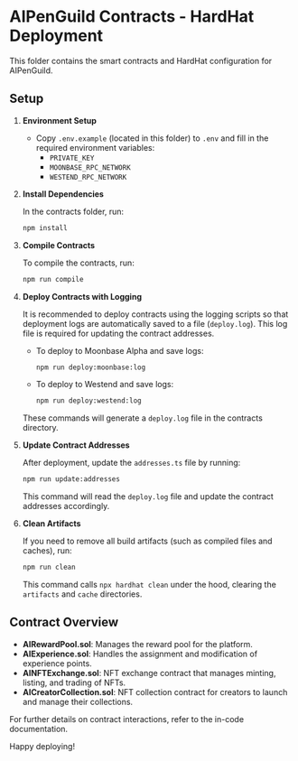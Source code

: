# AIPenGuild Contracts - HardHat Deployment

This folder contains the smart contracts and HardHat configuration for AIPenGuild.

## Setup

1. **Environment Setup**

   - Copy `.env.example` (located in this folder) to `.env` and fill in the required environment variables:
     - `PRIVATE_KEY`
     - `MOONBASE_RPC_NETWORK`
     - `WESTEND_RPC_NETWORK`

2. **Install Dependencies**

   In the contracts folder, run:
   ```bash
   npm install
   ```

3. **Compile Contracts**

   To compile the contracts, run:
   ```bash
   npm run compile
   ```

4. **Deploy Contracts with Logging**

   It is recommended to deploy contracts using the logging scripts so that deployment logs are automatically saved to a file (`deploy.log`). This log file is required for updating the contract addresses.

   - To deploy to Moonbase Alpha and save logs:
     ```bash
     npm run deploy:moonbase:log
     ```
   - To deploy to Westend and save logs:
     ```bash
     npm run deploy:westend:log
     ```

   These commands will generate a `deploy.log` file in the contracts directory.

5. **Update Contract Addresses**

   After deployment, update the `addresses.ts` file by running:
   ```bash
   npm run update:addresses
   ```

   This command will read the `deploy.log` file and update the contract addresses accordingly.

6. **Clean Artifacts**

   If you need to remove all build artifacts (such as compiled files and caches), run:
   ```bash
   npm run clean
   ```
   This command calls `npx hardhat clean` under the hood, clearing the `artifacts` and `cache` directories.

## Contract Overview
- **AIRewardPool.sol**: Manages the reward pool for the platform.
- **AIExperience.sol**: Handles the assignment and modification of experience points.
- **AINFTExchange.sol**: NFT exchange contract that manages minting, listing, and trading of NFTs.
- **AICreatorCollection.sol**: NFT collection contract for creators to launch and manage their collections.

For further details on contract interactions, refer to the in-code documentation.

Happy deploying!